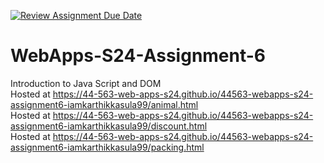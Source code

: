 [![Review Assignment Due Date](https://classroom.github.com/assets/deadline-readme-button-24ddc0f5d75046c5622901739e7c5dd533143b0c8e959d652212380cedb1ea36.svg)](https://classroom.github.com/a/1Z6dGCon)
# WebApps-S24-Assignment-6
Introduction to Java Script and DOM <br>
Hosted at https://44-563-web-apps-s24.github.io/44563-webapps-s24-assignment6-iamkarthikkasula99/animal.html <br>
Hosted at https://44-563-web-apps-s24.github.io/44563-webapps-s24-assignment6-iamkarthikkasula99/discount.html <br>
Hosted at https://44-563-web-apps-s24.github.io/44563-webapps-s24-assignment6-iamkarthikkasula99/packing.html

